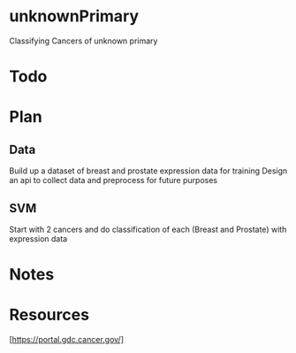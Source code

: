 # unknownPrimary
Classifying Cancers of unknown primary

# Todo

# Plan
## Data
Build up a dataset of breast and prostate expression data for training
Design an api to collect data and preprocess for future purposes

## SVM
Start with 2 cancers and do classification of each (Breast and Prostate) with expression data

# Notes

# Resources
[https://portal.gdc.cancer.gov/]
